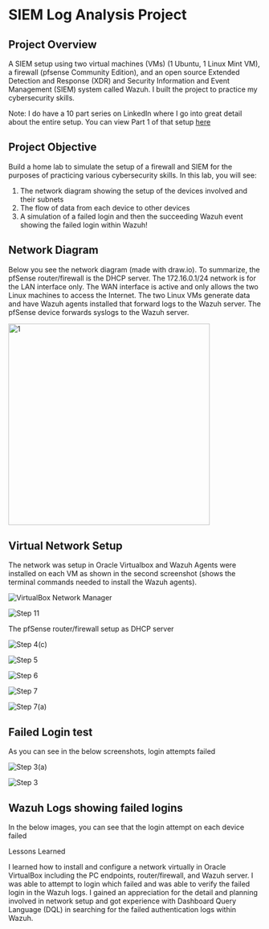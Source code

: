 <h1> SIEM Log Analysis Project </h1>

<h2> Project Overview </h2>

A SIEM setup using two virtual machines (VMs) (1 Ubuntu, 1 Linux Mint VM), a firewall (pfsense Community Edition), and an open source Extended Detection and Response (XDR) and Security Information and Event Management (SIEM) system called Wazuh. I built the project to practice my cybersecurity skills. 

Note: I do have a 10 part series on LinkedIn where I go into great detail about the entire setup. You can view Part 1 of that setup <a href="https://www.linkedin.com/pulse/siem-project-lab-setup-part-1-install-oracle-nicholas-piersimoni-puxte/?trackingId=%2Fq3V7dKkz2Gm6GlBAlkttQ%3D%3D">here</a> 

<h2> Project Objective </h2>

Build a home lab to simulate the setup of a firewall and SIEM for the purposes of practicing various cybersecurity skills. In this lab, you will see:

1. The network diagram showing the setup of the devices involved and their subnets
2. The flow of data from each device to other devices
3. A simulation of a failed login and then the succeeding Wazuh event showing the failed login within Wazuh!

<h2> Network Diagram </h2>

Below you see the network diagram (made with draw.io). To summarize, the pfSense router/firewall is the DHCP server. The 172.16.0.1/24 network is for the LAN interface only. The WAN interface is active and only allows the two Linux machines to access the Internet. The two Linux VMs generate data and have Wazuh agents installed that forward logs to the Wazuh server. The pfSense device forwards syslogs to the Wazuh server. 

<img width="401" alt="1" src="https://github.com/user-attachments/assets/95b9090b-fdc2-45d7-8893-67ec7ddcb0f5" />

<h2> Virtual Network Setup </h2>

The network was setup in Oracle Virtualbox and Wazuh Agents were installed on each VM as shown in the second screenshot (shows the terminal commands needed to install the Wazuh agents).

![VirtualBox Network Manager](https://github.com/user-attachments/assets/e397f62b-7754-4b78-a39a-f610da825067)

![Step 11](https://github.com/user-attachments/assets/9c4b26d8-75ef-428a-aff4-8c1853bddd68)

The pfSense router/firewall setup as DHCP server

![Step 4(c)](https://github.com/user-attachments/assets/584ef296-38b6-43e0-b70a-b4d8ef310663)

![Step 5](https://github.com/user-attachments/assets/6326339c-e49f-4fa3-b0d9-e86b609eb24d)

![Step 6](https://github.com/user-attachments/assets/80f98af9-2e54-400c-9a62-722a43f88dfa)

![Step 7](https://github.com/user-attachments/assets/67cebe96-98e4-4760-a841-0a71f1435528)

![Step 7(a)](https://github.com/user-attachments/assets/e12db965-0ae6-48ec-86d9-c18db733cdef)


<h2> Failed Login test </h2>

As you can see in the below screenshots, login attempts failed

![Step 3(a)](https://github.com/user-attachments/assets/6fd7041b-baba-4b15-a19e-e7d36fd32dee)

![Step 3](https://github.com/user-attachments/assets/a0d34914-7b36-49ea-8bae-4646912cff22)


<h2> Wazuh Logs showing failed logins </h2>

In the below images, you can see that the login attempt on each device failed



Lessons Learned

I learned how to install and configure a network virtually in Oracle VirtualBox including the PC endpoints, router/firewall, and Wazuh server. I was able to attempt to login which failed and was able to verify the failed login in the Wazuh logs. I gained an appreciation for the detail and planning involved in network setup and got experience with Dashboard Query Language (DQL) in searching for the failed authentication logs within Wazuh. 



